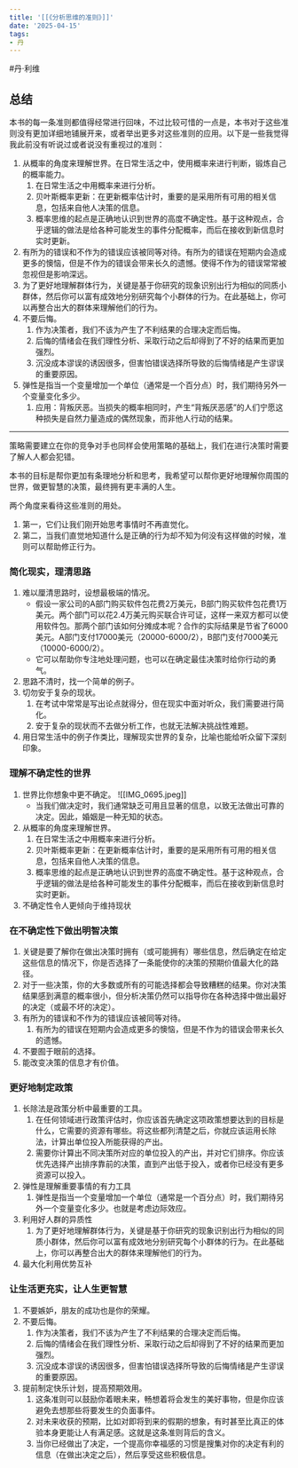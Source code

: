 ```yaml
---
title: '[[《分析思维的准则》]]'
date: '2025-04-15'
tags:
- 丹
---
```

#丹·利维

## 总结
本书的每一条准则都值得经常进行回味，不过比较可惜的一点是，本书对于这些准则没有更加详细地铺展开来，或者举出更多对这些准则的应用。以下是一些我觉得我此前没有听说过或者说没有重视过的准则：

1. 从概率的角度来理解世界。在日常生活之中，使用概率来进行判断，锻炼自己的概率能力。
	1. 在日常生活之中用概率来进行分析。
	2. 贝叶斯概率更新：在更新概率估计时，重要的是采用所有可用的相关信息，包括来自他人决策的信息。
	3. 概率思维的起点是正确地认识到世界的高度不确定性。基于这种观点，合乎逻辑的做法是给各种可能发生的事件分配概率，而后在接收到新信息时实时更新。
2. 有所为的错误和不作为的错误应该被同等对待。有所为的错误在短期内会造成更多的懊恼，但是不作为的错误会带来长久的遗憾。使得不作为的错误常常被忽视但是影响深远。
3. 为了更好地理解群体行为，关键是基于你研究的现象识别出行为相似的同质小群体，然后你可以富有成效地分别研究每个小群体的行为。在此基础上，你可以再整合出大的群体来理解他们的行为。
4. 不要后悔。
	1. 作为决策者，我们不该为产生了不利结果的合理决定而后悔。
	2. 后悔的情绪会在我们理性分析、采取行动之后却得到了不好的结果而更加强烈。
	3. 沉没成本谬误的诱因很多，但害怕错误选择所导致的后悔情绪是产生谬误的重要原因。
5. 弹性是指当一个变量增加一个单位（通常是一个百分点）时，我们期待另外一个变量变化多少。
	1. 应用：背叛厌恶。当损失的概率相同时，产生“背叛厌恶感”的人们宁愿这种损失是自然力量造成的偶然现象，而非他人行动的结果。


---

策略需要建立在你的竞争对手也同样会使用策略的基础上，我们在进行决策时需要了解人人都会犯错。

本书的目标是帮你更加有条理地分析和思考，我希望可以帮你更好地理解你周围的世界，做更智慧的决策，最终拥有更丰满的人生。

两个角度来看待这些准则的用处。
1. 第一，它们让我们刚开始思考事情时不再直觉化。
2. 第二，当我们直觉地知道什么是正确的行为却不知为何没有这样做的时候，准则可以帮助修正行为。

### 简化现实，理清思路
1. 难以厘清思路时，设想最极端的情况。
	- 假设一家公司的A部门购买软件包花费2万美元，B部门购买软件包花费1万美元。两个部门可以花2.4万美元购买联合许可证，这样一来双方都可以使用软件包。那两个部门该如何分摊成本呢？合作的实际结果是节省了6000美元。A部门支付17000美元（20000-6000/2），B部门支付7000美元（10000-6000/2）。
	- 它可以帮助你专注地处理问题，也可以在确定最佳决策时给你行动的勇气。
2. 思路不清时，找一个简单的例子。
3. 切勿安于复杂的现状。
	1. 在考试中常常是写出论点就得分，但在现实中面对听众，我们需要进行简化。
	2. 安于复杂的现状而不去做分析工作，也就无法解决挑战性难题。
4. 用日常生活中的例子作类比，理解现实世界的复杂，比喻也能给听众留下深刻印象。

### 理解不确定性的世界
1. 世界比你想象中更不确定。
	![[IMG_0695.jpeg]]
	- 当我们做决定时，我们通常缺乏可用且显著的信息，以致无法做出可靠的决定。因此，婚姻是一种无知的状态。
2. 从概率的角度来理解世界。
	1. 在日常生活之中用概率来进行分析。
	2. 贝叶斯概率更新：在更新概率估计时，重要的是采用所有可用的相关信息，包括来自他人决策的信息。
	3. 概率思维的起点是正确地认识到世界的高度不确定性。基于这种观点，合乎逻辑的做法是给各种可能发生的事件分配概率，而后在接收到新信息时实时更新。
3. 不确定性令人更倾向于维持现状

### 在不确定性下做出明智决策
1. 关键是要了解你在做出决策时拥有（或可能拥有）哪些信息，然后确定在给定这些信息的情况下，你是否选择了一条能使你的决策的预期价值最大化的路径。
2. 对于一些决策，你的大多数或所有的可能选择都会导致糟糕的结果。你对决策结果感到满意的概率很小，但分析决策仍然可以指导你在各种选择中做出最好的决定（或最不坏的决定）。
3. 有所为的错误和不作为的错误应该被同等对待。
	1. 有所为的错误在短期内会造成更多的懊恼，但是不作为的错误会带来长久的遗憾。
4. 不要囿于眼前的选择。
5. 能改变决策的信息才有价值。

### 更好地制定政策
1. 长除法是政策分析中最重要的工具。
	1. 在任何领域进行政策评估时，你应该首先确定这项政策想要达到的目标是什么，它需要的资源有哪些。将这些都列清楚之后，你就应该运用长除法，计算出单位投入所能获得的产出。
	2. 需要你计算出不同决策所对应的单位投入的产出，并对它们排序。你应该优先选择产出排序靠前的决策，直到产出低于投入，或者你已经没有更多资源可以投入。
2. 弹性是理解重要事情的有力工具
	1. 弹性是指当一个变量增加一个单位（通常是一个百分点）时，我们期待另外一个变量变化多少。也就是考虑边际效应。
3. 利用好人群的异质性
	1. 为了更好地理解群体行为，关键是基于你研究的现象识别出行为相似的同质小群体，然后你可以富有成效地分别研究每个小群体的行为。在此基础上，你可以再整合出大的群体来理解他们的行为。
4. 最大化利用优势互补

### 让生活更充实，让人生更智慧
1. 不要嫉妒，朋友的成功也是你的荣耀。
2. 不要后悔。
	1. 作为决策者，我们不该为产生了不利结果的合理决定而后悔。
	2. 后悔的情绪会在我们理性分析、采取行动之后却得到了不好的结果而更加强烈。
	3. 沉没成本谬误的诱因很多，但害怕错误选择所导致的后悔情绪是产生谬误的重要原因。
3. 提前制定快乐计划，提高预期效用。
	1. 这条准则可以鼓励你着眼未来，畅想着将会发生的美好事物，但是你应该避免去想那些将要发生的负面事件。
	2. 对未来收获的预期，比如对即将到来的假期的想象，有时甚至比真正的体验本身更能让人有满足感。这就是这条准则背后的含义。
	3. 当你已经做出了决定，一个提高你幸福感的习惯是搜集对你的决定有利的信息（在做出决定之后），然后享受这些积极信息。
